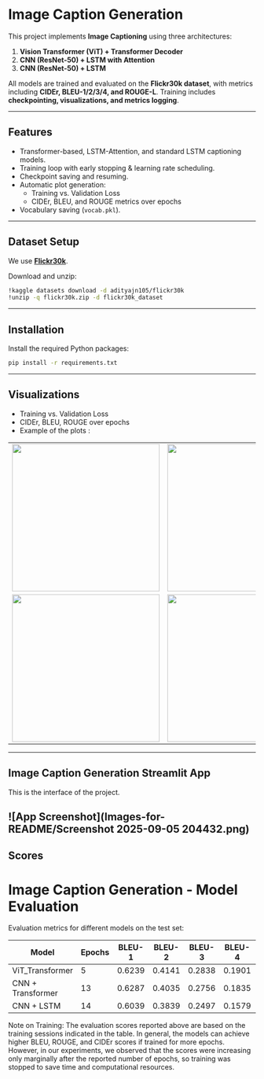 #  Image Caption Generation

This project implements **Image Captioning** using three architectures:  
1. **Vision Transformer (ViT) + Transformer Decoder**  
2. **CNN (ResNet-50) + LSTM with Attention**  
3. **CNN (ResNet-50) + LSTM**  

All models are trained and evaluated on the **Flickr30k dataset**, with metrics including **CIDEr, BLEU-1/2/3/4, and ROUGE-L**. Training includes **checkpointing, visualizations, and metrics logging**.

---

##  Features
- Transformer-based, LSTM-Attention, and standard LSTM captioning models.  
- Training loop with early stopping & learning rate scheduling.  
- Checkpoint saving and resuming.  
- Automatic plot generation:  
  - Training vs. Validation Loss  
  - CIDEr, BLEU, and ROUGE metrics over epochs  
- Vocabulary saving (`vocab.pkl`).  

---

##  Dataset Setup
We use [**Flickr30k**](https://www.kaggle.com/datasets/adityajn105/flickr30k).  

Download and unzip:
```bash
!kaggle datasets download -d adityajn105/flickr30k
!unzip -q flickr30k.zip -d flickr30k_dataset
```

---

##  Installation
Install the required Python packages:

```bash
pip install -r requirements.txt
```

---
##  Visualizations

- Training vs. Validation Loss
- CIDEr, BLEU, ROUGE over epochs
- Example of the plots :
<table>
<tr>
<td><img src="Images-for-README/bleu.png" width="300"/></td>
<td><img src="Images-for-README/cider.png" width="300"/></td>
</tr>
<tr>
<td><img src="Images-for-README/rouge.png" width="300"/></td>
<td><img src="Images-for-README/Screenshot 2025-09-05 204432.png" width="300"/></td>
</tr>
</table>

---
## Image Caption Generation Streamlit App

This is the interface of the project.


![App Screenshot](Images-for-README/Screenshot 2025-09-05 204432.png)
---

## Scores

# Image Caption Generation - Model Evaluation

Evaluation metrics for different models on the test set:

| Model       | Epochs | BLEU-1  | BLEU-2  | BLEU-3  | BLEU-4  | ROUGE-1 | ROUGE-L | CIDEr  |
|------------|--------|--------|--------|--------|--------|---------|---------|--------|
| ViT_Transformer        | 5      | 0.6239 | 0.4141 | 0.2838 | 0.1901 | 0.4751  | 0.4516  | 0.4171 |
| CNN + Transformer| 13     | 0.6287 | 0.4035 | 0.2756 | 0.1835 | 0.4656  | 0.4435  | 0.3931 |
| CNN + LSTM       | 14     | 0.6039 | 0.3839 | 0.2497 | 0.1579 | 0.4501  | 0.4280  | 0.3436 |

Note on Training:
The evaluation scores reported above are based on the training sessions indicated in the table. In general, the models can achieve higher BLEU, ROUGE, and CIDEr scores if trained for more epochs. However, in our experiments, we observed that the scores were increasing only marginally after the reported number of epochs, so training was stopped to save time and computational resources.




